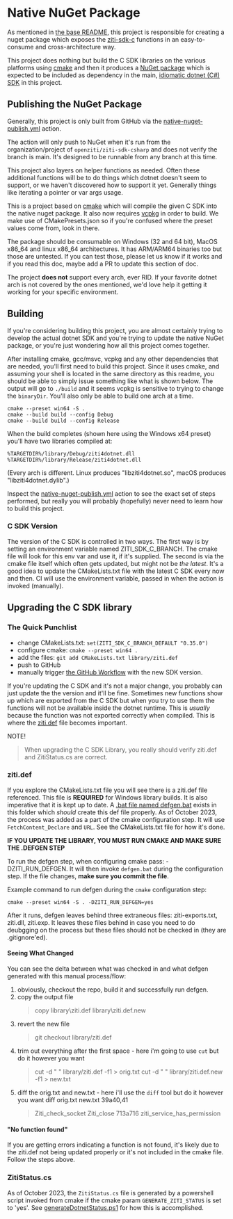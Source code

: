 # Native NuGet Package

As mentioned in [the base README](../README.md), this project is responsible for creating a nuget package which exposes 
the [ziti-sdk-c](https://github.com/openziti/ziti-sdk-c) functions in an easy-to-consume and cross-architecture way.

This project does nothing but build the C SDK libraries on the various platforms using [cmake](https://cmake.org/)
and then it produces a [NuGet package](https://www.nuget.org/packages/OpenZiti.NET.native) which is expected to be included as dependency in the main,
[idiomatic dotnet (C#) SDK](../OpenZiti.NET) in this project.

## Publishing the NuGet Package

Generally, this project is only built from GitHub via the [native-nuget-publish.yml](../.github/actions/native-nuget-publish.yml) action.

The action will only push to NuGet when it's run from the organization/project of `openziti/ziti-sdk-csharp` and does
not verify the branch is main.  It's designed to be runnable from any branch at this time. 

This project also layers on helper functions as needed. Often these additional functions will be to do things
which dotnet doesn't seem to support, or we haven't discovered how to support it yet. Generally things like 
iterating a pointer or var args usage.

This is a project based on [cmake](https://cmake.org/) which will compile the given C SDK into the native 
nuget package. It also now requires [vcpkg](https://github.com/microsoft/vcpkg) in order to build. We make use of CMakePresets.json so if you're
confused where the preset values come from, look in there.

The package should be consumable on Windows (32 and 64 bit), MacOS x86_64 and linux x86_64 architectures. It
has ARM/ARM64 binaries too but those are untested. If you can test those, please let us know if it works and if you
read this doc, maybe add a PR to update this section of doc. 

The project **does not** support every arch, ever RID. If your favorite dotnet arch is not covered by the ones 
mentioned, we'd love help it getting it working for your specific environment.

## Building
If you're considering building this project, you are almost certainly trying to develop the actual dotnet SDK
and you're trying to update the native NuGet package, or you're just wondering how all this project comes together.

After installing cmake, gcc/msvc, vcpkg and any other dependencies that are needed, you'll first need to build this
project. Since it uses cmake, and assuming your shell is located in the same directory as this readme, you 
should be able to simply issue something like what is shown below. The output will go to `./build` and it seems vcpkg
is sensitive to trying to change the `binaryDir`. You'll also only be able to build one arch at a time.

```
cmake --preset win64 -S .
cmake --build build --config Debug
cmake --build build --config Release
```

When the build completes (shown here using the Windows x64 preset) you'll have two libraries compiled at:
```
%TARGETDIR%/library/Debug/ziti4dotnet.dll
%TARGETDIR%/library/Release/ziti4dotnet.dll
```

(Every arch is different. Linux produces "libziti4dotnet.so", macOS produces "libziti4dotnet.dylib".)

Inspect the [native-nuget-publish.yml](../.github/actions/native-nuget-publish.yml) action to see the exact set of steps
performed, but really you will probably (hopefully) never need to learn how to build this project.

### C SDK Version
The version of the C SDK is controlled in two ways. The first way is by setting an environment variable 
named ZITI_SDK_C_BRANCH. The cmake file will look for this env var and use it, if it's supplied. The second
is via the cmake file itself which often gets updated, but might not be _the latest_. It's a good idea to update the
CMakeLists.txt file with the latest C SDK every now and then. CI will use the environment variable, passed in when
the action is invoked (manually).

## Upgrading the C SDK library

### The Quick Punchlist

* change CMakeLists.txt: `set(ZITI_SDK_C_BRANCH_DEFAULT "0.35.0")`
* configure cmake: `cmake --preset win64 .`
* add the files: `git add CMakeLists.txt library/ziti.def`
* push to GitHub
* manually trigger [the GitHub Workflow](https://github.com/openziti/ziti-sdk-csharp/actions/workflows/native-nuget-publish.yml)
  with the new SDK version.

If you're updating the C SDK and it's not a major change, you probably can just update the the version and it'll
be fine. Sometimes new functions show up which are exported from the C SDK but when you try to use them the functions
will not be available inside the dotnet runtime. This is _usually_ because the function was not exported
correctly when compiled. This is where the [ziti.def](./library/ziti.def) file becomes important.

NOTE!
> When upgrading the C SDK Library, you really should verify ziti.def and ZitiStatus.cs are correct.

### ziti.def
If you explore the CMakeLists.txt file you will see there is a ziti.def file referenced. This file is **REQUIRED** for 
Windows library builds. It is also imperative that it is kept up to date. A 
[.bat file named defgen.bat](./defgen.bat) exists in this folder which _should_ create this def file properly. As of
October 2023, the process was added as a part of the cmake configuration step. It will use `FetchContent_Declare` 
and `URL`. See the CMakeLists.txt file for how it's done.

**IF YOU UPDATE THE LIBRARY, YOU MUST RUN CMAKE AND MAKE SURE THE .DEFGEN STEP**

To run the defgen step, when configuring cmake pass: -DZITI_RUN_DEFGEN. It will then invoke `defgen.bat` during the
configuration step. If the file changes, **make sure you commit the file**.

Example command to run defgen during the `cmake` configuration step:
```
cmake --preset win64 -S . -DZITI_RUN_DEFGEN=yes
```

After it runs, defgen leaves behind three extraneous files: ziti-exports.txt, ziti.dll, ziti.exp. It leaves these 
files behind in case you need to do deubgging on the process but these files should not be checked in
(they are .gitignore'ed).

#### Seeing What Changed
You can see the delta between what was checked in and what defgen generated with this manual process/flow:

1. obviously, checkout the repo, build it and successfully run defgen.
1. copy the output file
   > copy library\ziti.def library\ziti.def.new
1. revert the new file
   > git checkout library/ziti.def
1. trim out everything after the first space - here i'm going to use `cut` but do it however you want
   > cut -d " " library/ziti.def -f1 > orig.txt
   > cut -d " " library/ziti.def.new -f1 > new.txt
1. diff the orig.txt and new.txt - here i'll use the `diff` tool but do it however you want
    diff orig.txt new.txt
    39a40,41
    > Ziti_check_socket
    > Ziti_close
    713a716
    > ziti_service_has_permission

#### "No function found"

If you are getting errors indicating a function is not found, it's likely due to the ziti.def not being updated properly or
it's not included in the cmake file. Follow the steps above.

### ZitiStatus.cs
As of October 2023, the `ZitiStatus.cs` file is generated by a powershell script invoked from cmake if the cmake
param `GENERATE_ZITI_STATUS` is set to 'yes'. See [generateDotnetStatus.ps1]() for how this is accomplished.
